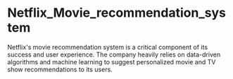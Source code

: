 # Netflix_Movie_recommendation_system
Netflix's movie recommendation system is a critical component of its success and user experience. The company heavily relies on data-driven algorithms and machine learning to suggest personalized movie and TV show recommendations to its users.
